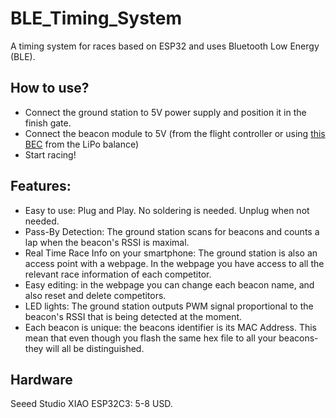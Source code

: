 # BLE_Timing_System
A timing system for races based on ESP32 and uses Bluetooth Low Energy (BLE).

## How to use?
* Connect the ground station to 5V power supply and position it in the finish gate.
* Connect the beacon module to 5V (from the flight controller or using [this BEC](https://s.click.aliexpress.com/e/_DddLQzr) from the LiPo balance)
* Start racing!

## Features:
* Easy to use: Plug and Play. No soldering is needed. Unplug when not needed.
* Pass-By Detection: The ground station scans for beacons and counts a lap when the beacon's RSSI is maximal.
* Real Time Race Info on your smartphone: The ground station is also an access point with a webpage. In the webpage you have access to all the relevant race information of each competitor.
* Easy editing: in the webpage you can change each beacon name, and also reset and delete competitors.
* LED lights: The ground station outputs PWM signal proportional to the beacon's RSSI that is being detected at the moment.
* Each beacon is unique: the beacons identifier is its MAC Address. This mean that even though you flash the same hex file to all your beacons- they will all be distinguished.

## Hardware
Seeed Studio XIAO ESP32C3: 5-8 USD.


